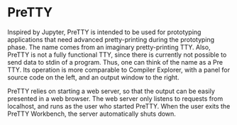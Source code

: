 # PreTTY

Inspired by Jupyter, PreTTY is intended to be used for prototyping applications that need advanced pretty-printing during the prototyping phase. The name comes from an imaginary pretty-printing TTY. Also, PreTTY is not a fully functional TTY, since there is currently not possible to send data to stdin of a program. Thus, one can think of the name as a Pre TTY. Its operation is more comparable to Compiler Explorer, with a panel for source code on the left, and an output window to the right.

PreTTY relies on starting a web server, so that the output can be easily presented in a web browser. The web server only listens to requests from localhost, and runs as the user who started PreTTY. When the user exits the PreTTY Workbench, the server automatically shuts down.